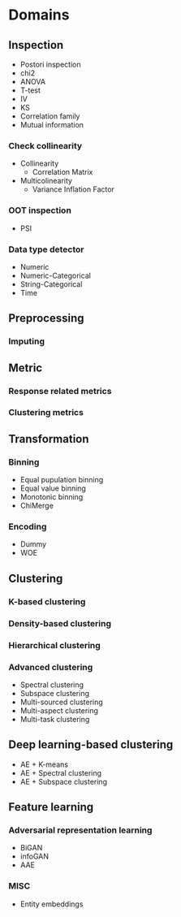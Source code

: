 # Domains
## Inspection
* Postori inspection
* chi2
* ANOVA
* T-test
* IV
* KS
* Correlation family
* Mutual information
### Check collinearity
* Collinearity
	* Correlation Matrix
* Multicolinearity
	* Variance Inflation Factor
### OOT inspection
* PSI

### Data type detector
* Numeric
* Numeric-Categorical
* String-Categorical
* Time

## Preprocessing
### Imputing

## Metric
### Response related metrics
### Clustering metrics

## Transformation
### Binning
* Equal pupulation binning
* Equal value binning
* Monotonic binning
* ChiMerge

### Encoding
* Dummy
* WOE
 
## Clustering
### K-based clustering
### Density-based clustering
### Hierarchical clustering
### Advanced clustering
* Spectral clustering
* Subspace clustering
* Multi-sourced clustering
* Multi-aspect clustering
* Multi-task clustering

## Deep learning-based clustering
* AE + K-means
* AE + Spectral clustering
* AE + Subspace clustering

## Feature learning
### Adversarial representation learning
* BiGAN
* infoGAN
* AAE
### MISC
* Entity embeddings
